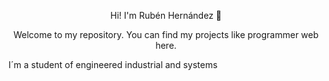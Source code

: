 <p align="center">
  Hi! I'm Rubén Hernández 👋
</p>

<p align="center">
  Welcome to my repository. You can find my projects like programmer web here.
</p>
 I´m a student of engineered  industrial and systems 
<!--
**Gyo28/Gyo28** is a ✨ _special_ ✨ repository because its `README.md` (this file) appears on your GitHub profile.

Here are some ideas to get you started:

- 🔭 I’m currently working on ...
- 🌱 I’m currently learning ...
- 👯 I’m looking to collaborate on ...
- 🤔 I’m looking for help with ...
- 💬 Ask me about ...
- 📫 How to reach me: ...
- 😄 Pronouns: ...
- ⚡ Fun fact: ...
-->
